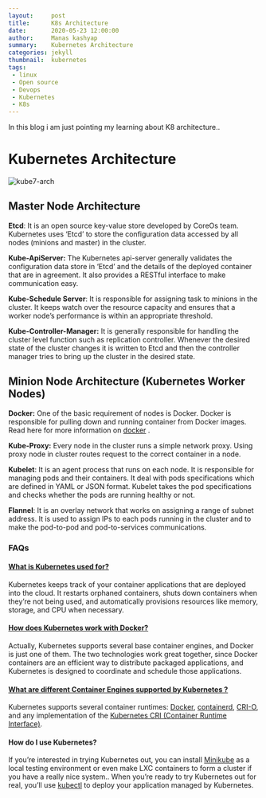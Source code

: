 ```yaml
---
layout:     post
title:      K8s Architecture
date:       2020-05-23 12:00:00
author:     Manas kashyap
summary:    Kubernetes Architecture
categories: jekyll
thumbnail:  kubernetes
tags:
 - linux
 - Open source
 - Devops
 - Kubernetes
 - K8s
---
```

In this blog i am just pointing my learning about K8 architecture.. 

# Kubernetes Architecture

![kube7-arch](https://static1.tothenew.com/blog/wp-content/uploads/2016/08/kube7-arch.png)

 

## Master Node Architecture

**Etcd**: It is an open source key-value store developed by CoreOs team. Kubernetes uses ‘Etcd’ to store the configuration data accessed by all nodes (minions and master) in the cluster.

**Kube-ApiServer:** The Kubernetes api-server generally validates the configuration data store in ‘Etcd’ and the details of the deployed container that are in agreement. It also provides a RESTful interface to make communication easy.

**Kube-Schedule Server**: It is responsible for assigning task to minions in the cluster. It keeps watch over the resource capacity and ensures that a worker node’s performance is within an appropriate threshold.

**Kube-Controller-Manager:** It is generally responsible for handling the cluster level function such as replication controller. Whenever the desired state of the cluster changes it is written to Etcd and then the controller manager tries to bring up the cluster in the desired state.

<!-- ![Showing How a Kubernetes Master Node is Built Up](https://kublr.com/wp-content/uploads/2017/09/Screen-Shot-2019-09-06-at-11.43.45-AM.png) -->

## Minion Node Architecture (**Kubernetes Worker Nodes**)

**Docker:** One of  the basic requirement of nodes is Docker. Docker is responsible for pulling down and running container from Docker images. Read here for more information on [docker](https://www.tothenew.com/blog/what-is-docker-and-why-use-it/) .

**Kube-Proxy:** Every node in the cluster runs a simple network proxy. Using proxy node in cluster routes request to the correct container in a node.

**Kubelet**: It is an agent process that runs on each node. It is responsible for managing pods and their containers. It deal with pods specifications which are defined in YAML or JSON format. Kubelet takes the pod specifications and checks whether the pods are running healthy or not.

**Flannel**: It is an overlay network that works on assigning  a range of subnet address. It is used to assign IPs to each pods running in the cluster and to make the  pod-to-pod  and pod-to-services communications.

<!-- ![The Process of Kubernetes Nodes and Pods](https://kublr.com/wp-content/uploads/2017/09/Screen-Shot-2019-09-06-at-11.43.58-AM.png) -->

### FAQs

#### <u>What is Kubernetes used for?</u>

Kubernetes keeps track of your container applications that are deployed into the cloud. It restarts orphaned containers, shuts down containers when they’re not being used, and automatically provisions resources like memory, storage, and CPU when necessary.

#### <u>How does Kubernetes work with Docker?</u>

Actually, Kubernetes supports several base container engines, and Docker is just one of them. The two technologies work great together, since Docker containers are an efficient way to distribute packaged applications, and Kubernetes is designed to coordinate and schedule those applications.

#### <u>**What are different Container Engines supported by Kubernetes ?**</u>

Kubernetes supports several container runtimes: [Docker](https://docs.docker.com/engine/), [containerd](https://containerd.io/docs/), [CRI-O](https://cri-o.io/#what-is-cri-o), and any implementation of the [Kubernetes CRI (Container Runtime Interface)](https://github.com/kubernetes/community/blob/master/contributors/devel/sig-node/container-runtime-interface.md).

#### How do I use Kubernetes?

If you’re interested in trying Kubernetes out, you can install [Minikube](https://kubernetes.io/docs/tutorials/hello-minikube/) as a local testing environment or even make LXC containers to form a cluster if you have a really nice system.. When you’re ready to try Kubernetes out for real, you’ll use [kubectl](https://kubernetes.io/docs/tutorials/kubernetes-basics/deploy-app/deploy-intro/) to deploy your application managed by Kubernetes.